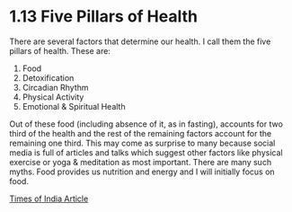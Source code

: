 # 1.13 Five Pillars of Health 

There are several factors that determine our health. I call them the five pillars of health. These are: 
1. Food
2. Detoxification
3. Circadian Rhythm 
4. Physical Activity
5. Emotional & Spiritual Health

Out of these food (including absence of it, as in fasting), accounts for two third of the health and the rest of the remaining factors account for the remaining one third. This may come as surprise to many because social media is full of articles and talks which suggest other factors like physical exercise or yoga & meditation as most important. There are many such myths. Food provides us nutrition and energy and I will initially focus on food.

[Times of India Article](./images/five_pillars_of_health.jpeg)